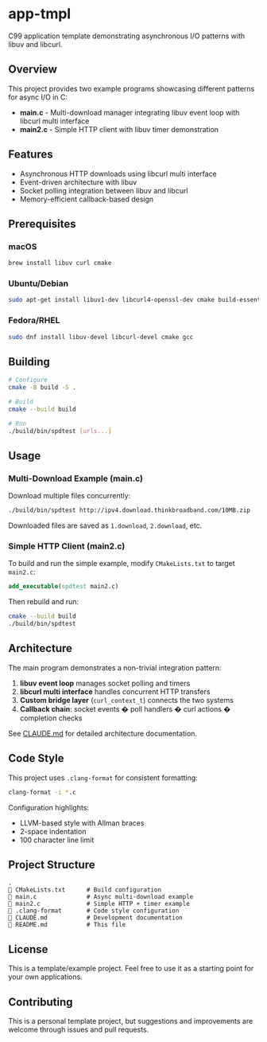 # app-tmpl

C99 application template demonstrating asynchronous I/O patterns with libuv and libcurl.

## Overview

This project provides two example programs showcasing different patterns for async I/O in C:

- **main.c** - Multi-download manager integrating libuv event loop with libcurl multi interface
- **main2.c** - Simple HTTP client with libuv timer demonstration

## Features

- Asynchronous HTTP downloads using libcurl multi interface
- Event-driven architecture with libuv
- Socket polling integration between libuv and libcurl
- Memory-efficient callback-based design

## Prerequisites

### macOS
```bash
brew install libuv curl cmake
```

### Ubuntu/Debian
```bash
sudo apt-get install libuv1-dev libcurl4-openssl-dev cmake build-essential
```

### Fedora/RHEL
```bash
sudo dnf install libuv-devel libcurl-devel cmake gcc
```

## Building

```bash
# Configure
cmake -B build -S .

# Build
cmake --build build

# Run
./build/bin/spdtest [urls...]
```

## Usage

### Multi-Download Example (main.c)

Download multiple files concurrently:

```bash
./build/bin/spdtest http://ipv4.download.thinkbroadband.com/10MB.zip 
```

Downloaded files are saved as `1.download`, `2.download`, etc.

### Simple HTTP Client (main2.c)

To build and run the simple example, modify `CMakeLists.txt` to target `main2.c`:

```cmake
add_executable(spdtest main2.c)
```

Then rebuild and run:

```bash
cmake --build build
./build/bin/spdtest
```

## Architecture

The main program demonstrates a non-trivial integration pattern:

1. **libuv event loop** manages socket polling and timers
2. **libcurl multi interface** handles concurrent HTTP transfers
3. **Custom bridge layer** (`curl_context_t`) connects the two systems
4. **Callback chain**: socket events � poll handlers � curl actions � completion checks

See [CLAUDE.md](CLAUDE.md) for detailed architecture documentation.

## Code Style

This project uses `.clang-format` for consistent formatting:

```bash
clang-format -i *.c
```

Configuration highlights:
- LLVM-based style with Allman braces
- 2-space indentation
- 100 character line limit

## Project Structure

```
.
   CMakeLists.txt      # Build configuration
   main.c              # Async multi-download example
   main2.c             # Simple HTTP + timer example
   .clang-format       # Code style configuration
   CLAUDE.md           # Development documentation
   README.md           # This file
```

## License

This is a template/example project. Feel free to use it as a starting point for your own applications.

## Contributing

This is a personal template project, but suggestions and improvements are welcome through issues and pull requests.
